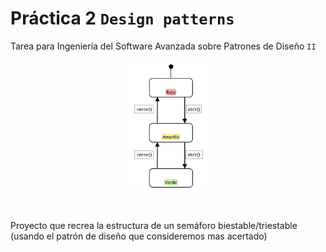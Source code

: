 # Práctica 2 `Design patterns`
Tarea para Ingeniería del Software Avanzada sobre Patrones de Diseño `II`
<br>

<p align="center">
	<img src="https://raw.githubusercontent.com/Archerd6/Practica-2--design-pattern/main/imgs/imagen-2.bmp" style="width:25%">
</p>


<br>

Proyecto que recrea la estructura de un semáforo biestable/triestable (usando el patrón de diseño que consideremos mas acertado)